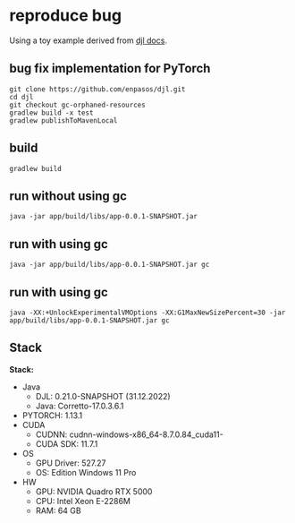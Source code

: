 # reproduce bug

Using a toy example derived from [djl docs](https://d2l.djl.ai/chapter_linear-networks/linear-regression-scratch.html).

## bug fix implementation for PyTorch

```
git clone https://github.com/enpasos/djl.git
cd djl
git checkout gc-orphaned-resources
gradlew build -x test
gradlew publishToMavenLocal
```


## build

```
gradlew build
```

## run without using gc 

``` 
java -jar app/build/libs/app-0.0.1-SNAPSHOT.jar  
```

## run with using gc

``` 
java -jar app/build/libs/app-0.0.1-SNAPSHOT.jar gc
```

## run with using gc

``` 
java -XX:+UnlockExperimentalVMOptions -XX:G1MaxNewSizePercent=30 -jar app/build/libs/app-0.0.1-SNAPSHOT.jar gc
```


## Stack

 
**Stack:**
- Java
  - DJL: 0.21.0-SNAPSHOT  (31.12.2022)
  - Java: Corretto-17.0.3.6.1
- PYTORCH: 1.13.1
- CUDA
  - CUDNN: cudnn-windows-x86_64-8.7.0.84_cuda11-
  - CUDA SDK: 11.7.1
- OS
  - GPU Driver: 527.27
  - OS: Edition	Windows 11 Pro
- HW
  - GPU: NVIDIA Quadro RTX 5000
  - CPU: Intel Xeon E-2286M
  - RAM: 64 GB

